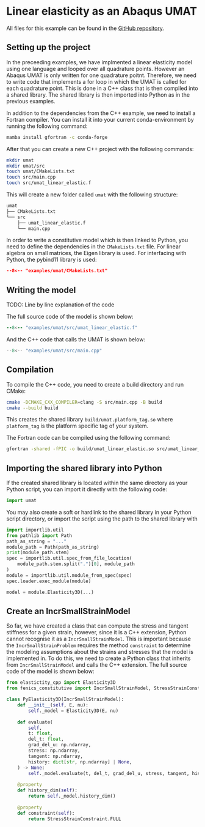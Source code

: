 # Linear elasticity as an Abaqus UMAT

All files for this example can be found in the [GitHub repository](https://github.com/BAMresearch/fenics-constitutive/tree/main/examples/umat).

## Setting up the project

In the preceeding examples, we have implmented a linear elasticity model using one language and looped over all quadrature points. However an Abaqus UMAT is only written for one quadrature poitnt. Therefore, we need to write code that implements a for loop in which the UMAT is called for each quadrature point. This is done in a C++ class that is then compiled into a shared library. The shared library is then imported into Python as in the previous examples. 

In addition to the dependencies from the C++ example, we need to install a Fortran compiler. You can install it into your current conda-environment by running the following command:

```bash
mamba install gfortran -c conda-forge
```


After that you can create a new C++ project with the following commands:

```bash
mkdir umat
mkdir umat/src
touch umat/CMakeLists.txt
touch src/main.cpp
touch src/umat_linear_elastic.f
```

This will create a new folder called `umat` with the following structure:

```bash
umat
├── CMakeLists.txt
└── src
    ├── umat_linear_elastic.f
    └── main.cpp
```

In order to write a constitutive model which is then linked to Python, you need to define the dependencies in the `CMakeLists.txt` file. For linear algebra on small matrices, the Eigen library is used. For interfacing with Python, the pybind11 library is used:

```cmake
--8<-- "examples/umat/CMakeLists.txt"
```


## Writing the model

TODO: Line by line explanation of the code

The full source code of the model is shown below:

```fortran linenums="1"
--8<-- "examples/umat/src/umat_linear_elastic.f"
```

And the C++ code that calls the UMAT is shown below:

```cpp linenums="1"
--8<-- "examples/umat/src/main.cpp"
```

## Compilation

To compile the C++ code, you need to create a build directory and run CMake:

```bash
cmake -DCMAKE_CXX_COMPILER=clang -S src/main.cpp -B build
cmake --build build
```

This creates the shared library `build/umat.platform_tag.so` where `platform_tag` is the platform specific tag of your system. 

The Fortran code can be compiled using the following command:

```bash
gfortran -shared -fPIC -o build/umat_linear_elastic.so src/umat_linear_elastic.f
```

## Importing the shared library into Python

If the created shared library is located within the same directory as your Python script, you can import it directly with the following code:

```python
import umat
```

You may also create a soft or hardlink to the shared library in your Python script directory, or import the script using the path to the shared library with 

```python
import importlib.util
from pathlib import Path
path_as_string = "..."
module_path = Path(path_as_string)
print(module_path.stem)
spec = importlib.util.spec_from_file_location(
    module_path.stem.split(".")[0], module_path
)
module = importlib.util.module_from_spec(spec)
spec.loader.exec_module(module)

model = module.Elasticity3D(...)
```

## Create an IncrSmallStrainModel

So far, we have created a class that can compute the stress and tangent stiffness for a given strain, however, since it is a C++ extension, Python cannot recognise it as a `IncrSmallStrainModel`. This is important because the `IncrSmallStrainProblem` requires the method `constraint` to determine the modeling assumptions about the strains and stresses that the model is implemented in. To do this, we need to create a Python class that inherits from `IncrSmallStrainModel` and calls the C++ extension. The full source code of the model is shown below:

```python
from elastictity_cpp import Elasticity3D
from fenics_constitutive import IncrSmallStrainModel, StressStrainConstraint

class PyElasticity3D(IncrSmallStrainModel):
    def __init__(self, E, nu):
        self._model = Elasticity3D(E, nu)
    
    def evaluate(
        self,
        t: float,
        del_t: float,
        grad_del_u: np.ndarray,
        stress: np.ndarray,
        tangent: np.ndarray,
        history: dict[str, np.ndarray] | None,
    ) -> None:
        self._model.evaluate(t, del_t, grad_del_u, stress, tangent, history)
     
    @property
    def history_dim(self):
        return self._model.history_dim()
    
    @property
    def constraint(self):
        return StressStrainConstraint.FULL
```